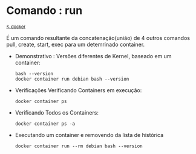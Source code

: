 # Comando : run

<sub>[:arrow_upper_left: docker](readme.md)  <sub>

É um comando resultante da concatenação(união) de 4 outros comandos pull, create, start, exec para um detemrinado container.

- Demonstrativo : Versões diferentes de Kernel, baseado em um container:
	```
	bash --version
	docker container run debian bash --version
	```
- Verificações Verificando Containers em execução:
	```
	docker container ps
	``` 
- Verificando Todos os Containers:
	```
	docker container ps -a
	``` 
- Executando um container e removendo da lista de histórica
	```
	docker container run --rm debian bash --version
	```